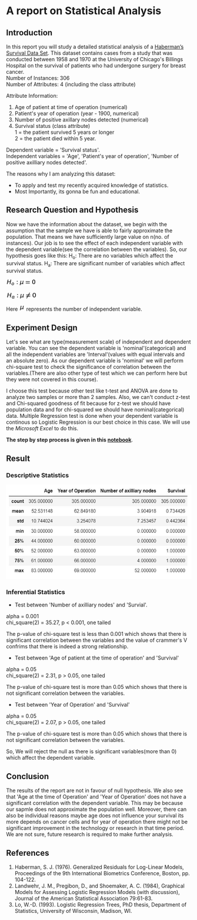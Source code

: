 
# A report on Statistical Analysis

## Introduction

In this report you will study a detailed statistical analysis of a [Haberman’s Survival Data Set](http://archive.ics.uci.edu/ml/datasets/Haberman%27s+Survival). This dataset contains cases from a study that was conducted between 1958 and 1970 at the University of Chicago's Billings Hospital on the survival of patients who had undergone surgery for breast cancer.        
Number of Instances: 306                              
Number of Attributes: 4 (including the class attribute)

Attribute Information:
1. Age of patient at time of operation (numerical)
2. Patient's year of operation (year - 1900, numerical)
3. Number of positive axillary nodes detected (numerical)
4. Survival status (class attribute)                                     
   1 = the patient survived 5 years or longer                               
   2 = the patient died within 5 year.                   

Dependent variable = 'Survival status'.                                    
Independent variables = 'Age', 'Patient's year of operation', 'Number of positive axilliary nodes detected'.

The reasons why I am analyzing this dataset:
* To apply and test my recently acquired knowledge of statistics.
* Most Importantly, its gonna be fun and educational.

## Research Question and Hypothesis

Now we have the information about the dataset, we begin with the assumption that the sample we have is able to fairly approximate the population. That means we have sufficiently large value on n(no. of instances). Our job is to see the effect of each independent variable with the dependent variable(see the correlation between the variables). So, our hypothesis goes like this:
H<sub>o</sub>: There are no variables which affect the survival status.
H<sub>a</sub>: There are significant number of variables which affect survival status.

![equation1](https://github.com/Aman-Jindal/Statistical-Analysis/blob/master/images/eq1.png)

![equation2](https://github.com/Aman-Jindal/Statistical-Analysis/blob/master/images/eq2.png)

Here ![mu](https://github.com/Aman-Jindal/Statistical-Analysis/blob/master/images/mu.png) represents the number of independent variable.

## Experiment Design

Let's see what are type(measurement scale) of independent and dependent variable. You can see the dependent variable is 'nominal'(categorical)  and all the independent variables are 'Interval'(values with equal intervals and an absolute zero). As our dependent variable is 'nominal' we will perform chi-square test to check the significance of correlation between the variables.(There are also other type of test which we can perform here but they were not covered in this course). 

I choose this test because other test like t-test and ANOVA are done to analyze two samples or more than 2 samples. Also, we can't conduct z-test and Chi-squared goodness of fit because for z-test we should have population data and for chi-squared we should have nominal(categorical) data. Multiple Regression test is done when your dependent variable is continous so Logistic Regression is our best choice in this case. We will use the _Microsoft Excel_ to do this.

**The step by step process is given in this [notebook]()**.

## Result

### Descriptive Statistics

![table1](https://github.com/Aman-Jindal/Statistical-Analysis/blob/master/images/descriptive_result.jpg)

### Inferential Statistics

* Test between 'Number of axilliary nodes' and 'Survial'.

alpha = 0.001                                        
chi_square(2) = 35.27, p < 0.001, one tailed 

The p-value of chi-square test is less than 0.001 which shows that there is significant correlation between the variables and the value of crammer's V confrims that there is indeed a strong relationship.

* Test between 'Age of patient at the time of operation' and 'Survival'

alpha = 0.05                                                   
chi_square(2) = 2.31, p > 0.05, one tailed 

The p-value of chi-square test is more than 0.05 which shows that there is not significant correlation between the variables.

* Test between 'Year of Operation' and 'Survival'

alpha = 0.05                                               
chi_square(2) = 2.07, p > 0.05, one tailed 

The p-value of chi-square test is more than 0.05 which shows that there is not significant correlation between the variables.

So, We will reject the null as there is significant variables(more than 0) which affect the dependent variable.

## Conclusion

The results of the report are not in favour of null hypothesis. We also see that 'Age at the time of Operation' and 'Year of Operation' does not have a significant correlation with the dependent variable. This may be because our sapmle does not approximate the population well. Moreover, there can also be individual reasons maybe age does not influence your survival its more depends on cancer cells and for year of operation there might not be significant improvement in the technology or research in that time period. We are not sure, future research is required to make further analysis.

## References

1. Haberman, S. J. (1976). Generalized Residuals for Log-Linear Models, Proceedings of the 9th International Biometrics Conference, Boston, pp. 104-122.
2. Landwehr, J. M., Pregibon, D., and Shoemaker, A. C. (1984), Graphical Models for Assessing Logistic Regression Models (with discussion), Journal of the American Statistical Association 79:61-83.
3. Lo, W.-D. (1993). Logistic Regression Trees, PhD thesis, Department of Statistics, University of Wisconsin, Madison, WI.

